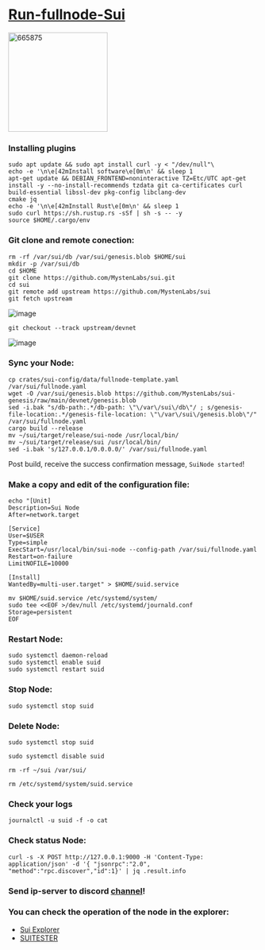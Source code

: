 # [Run-fullnode-Sui](https://docs.sui.io/build/fullnode)

[<img width="200" alt="665875" src="https://user-images.githubusercontent.com/93165931/181920110-c9385bd6-5d22-4fa9-98e2-c37e2d282fda.png">
](https://docs.sui.io/)

### Installing plugins

```
sudo apt update && sudo apt install curl -y < "/dev/null"\
echo -e '\n\e[42mInstall software\e[0m\n' && sleep 1
apt-get update && DEBIAN_FRONTEND=noninteractive TZ=Etc/UTC apt-get install -y --no-install-recommends tzdata git ca-certificates curl build-essential libssl-dev pkg-config libclang-dev 
cmake jq
echo -e '\n\e[42mInstall Rust\e[0m\n' && sleep 1
sudo curl https://sh.rustup.rs -sSf | sh -s -- -y
source $HOME/.cargo/env

```

### Git clone and remote conection:

```
rm -rf /var/sui/db /var/sui/genesis.blob $HOME/sui
mkdir -p /var/sui/db
cd $HOME
git clone https://github.com/MystenLabs/sui.git
cd sui
git remote add upstream https://github.com/MystenLabs/sui
git fetch upstream
```

![image](https://user-images.githubusercontent.com/93165931/181920404-5a8396c4-190f-47c9-b894-f5fff979b837.png)

```
git checkout --track upstream/devnet

```

![image](https://user-images.githubusercontent.com/93165931/181920496-ae8df11c-2213-457e-9869-facb8b8ce224.png)

### Sync your Node:

```
cp crates/sui-config/data/fullnode-template.yaml /var/sui/fullnode.yaml
wget -O /var/sui/genesis.blob https://github.com/MystenLabs/sui-genesis/raw/main/devnet/genesis.blob
sed -i.bak "s/db-path:.*/db-path: \"\/var\/sui\/db\"/ ; s/genesis-file-location:.*/genesis-file-location: \"\/var\/sui\/genesis.blob\"/" /var/sui/fullnode.yaml
cargo build --release
mv ~/sui/target/release/sui-node /usr/local/bin/
mv ~/sui/target/release/sui /usr/local/bin/
sed -i.bak 's/127.0.0.1/0.0.0.0/' /var/sui/fullnode.yaml

```
Post build, receive the success confirmation message, `SuiNode started`!

### Make a copy and edit of the configuration file:

```
echo "[Unit]
Description=Sui Node
After=network.target

[Service]
User=$USER
Type=simple
ExecStart=/usr/local/bin/sui-node --config-path /var/sui/fullnode.yaml
Restart=on-failure
LimitNOFILE=10000

[Install]
WantedBy=multi-user.target" > $HOME/suid.service

mv $HOME/suid.service /etc/systemd/system/
sudo tee <<EOF >/dev/null /etc/systemd/journald.conf
Storage=persistent
EOF

```

### Restart Node:

```
sudo systemctl daemon-reload
sudo systemctl enable suid
sudo systemctl restart suid

```


### Stop Node:

```
sudo systemctl stop suid

```

### Delete Node:

```
sudo systemctl stop suid

sudo systemctl disable suid

rm -rf ~/sui /var/sui/

rm /etc/systemd/system/suid.service

```
### Check your logs

```
journalctl -u suid -f -o cat

```
### Check status Node:

```
curl -s -X POST http://127.0.0.1:9000 -H 'Content-Type: application/json' -d '{ "jsonrpc":"2.0", "method":"rpc.discover","id":1}' | jq .result.info
```

### Send ip-server to discord [channel](https://discord.com/channels/916379725201563759/986662676073709568)!

### You can check the operation of the node in the explorer: 
- [Sui Explorer](https://explorer.devnet.sui.io/)
- [SUITESTER](https://node.sui.zvalid.com/)

